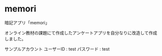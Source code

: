 # memori

暗記アプリ「memori」

オンライン教材の課題にて作成したアンケートアプリを自分なりに改造して作成しました。

サンプルアカウント
ユーザーID : test
パスワード : test
